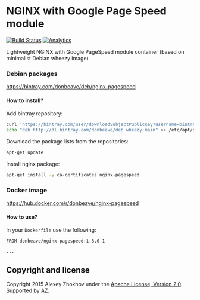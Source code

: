 # NGINX with Google Page Speed module

[![Build Status](https://circleci.com/gh/donbeave/docker-nginx-pagespeed.svg?style=shield&circle-token=:circle-token)](https://circleci.com/gh/donbeave/docker-nginx-pagespeed)
[![Analytics](https://ga-beacon.appspot.com/UA-71075299-1/docker-nginx-pagespeed/main-page)](https://github.com/igrigorik/ga-beacon)

Lightweight NGINX with Google PageSpeed module container (based on minimalist Debian wheezy image)

### Debian packages

https://bintray.com/donbeave/deb/nginx-pagespeed

#### How to install?

Add bintray repository:
```bash
curl 'https://bintray.com/user/downloadSubjectPublicKey?username=bintray' | apt-key add -
echo "deb http://dl.bintray.com/donbeave/deb wheezy main" >> /etc/apt/sources.list
```

Download the package lists from the repositories:
```bash
apt-get update
```

Install nginx package:
```bash
apt-get install -y ca-certificates nginx-pagespeed
```

### Docker image

https://hub.docker.com/r/donbeave/nginx-pagespeed

#### How to use?

In your `Dockerfile` use the following:
```
FROM donbeave/nginx-pagespeed:1.8.0-1

...
```

Copyright and license
---------------------

Copyright 2015 Alexey Zhokhov under the [Apache License, Version 2.0](LICENSE). Supported by [AZ][zhokhov].

[zhokhov]: http://www.zhokhov.com
